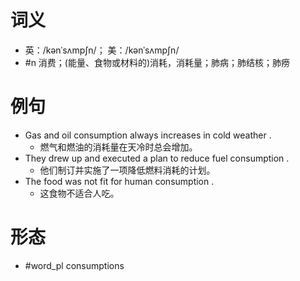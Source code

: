 # 词义
- 英：/kənˈsʌmpʃn/； 美：/kənˈsʌmpʃn/
- #n 消费；(能量、食物或材料的)消耗，消耗量；肺病；肺结核；肺痨
# 例句
- Gas and oil consumption always increases in cold weather .
	- 燃气和燃油的消耗量在天冷时总会增加。
- They drew up and executed a plan to reduce fuel consumption .
	- 他们制订并实施了一项降低燃料消耗的计划。
- The food was not fit for human consumption .
	- 这食物不适合人吃。
# 形态
- #word_pl consumptions

